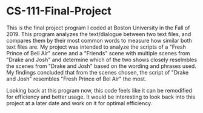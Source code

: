 # CS-111-Final-Project
This is the final project program I coded at Boston University in the Fall of 2019. This program analyzes the text/dialogue between two text files, and compares them by their most common words to measure how similar both text files are. My project was intended to analyze the scripts of a "Fresh Prince of Bell Air" scene and a "Friends" scene with multiple scenes from "Drake and Josh" and determine which of the two shows closely reselmbles the scenes from "Drake and Josh" based on the wording and phrases used. My findings concluded that from the scenes chosen, the script of "Drake and Josh" resembles "Fresh Prince of Bel Air" the most.

Looking back at this program now, this code feels like it can be remodified for efficiency and better usage. It would be interesting to look back into this project at a later date and work on it for optimal efficiency.

